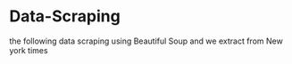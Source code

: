 # Data-Scraping
the following data scraping using Beautiful Soup and we extract from New york times
